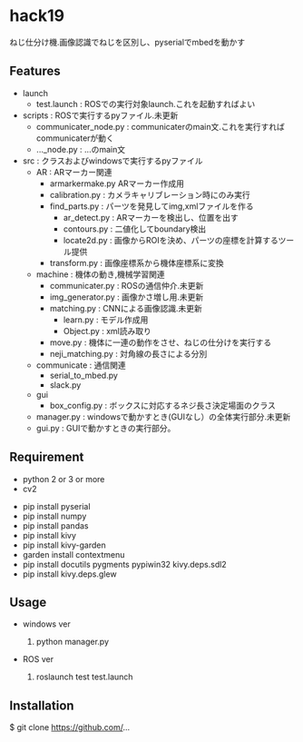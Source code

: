 # hack19
ねじ仕分け機.画像認識でねじを区別し、pyserialでmbedを動かす

## Features

- launch
    - test.launch : ROSでの実行対象launch.これを起動すればよい
- scripts : ROSで実行するpyファイル.未更新
    - communicater_node.py : communicaterのmain文.これを実行すればcommunicaterが動く
    - ..._node.py : ...のmain文
- src : クラスおよびwindowsで実行するpyファイル
    - AR : ARマーカー関連
        - armarkermake.py ARマーカー作成用
        - calibration.py : カメラキャリブレーション時にのみ実行
        - find_parts.py : パーツを発見してimg,xmlファイルを作る
            - ar_detect.py : ARマーカーを検出し、位置を出す
            - contours.py : 二値化してboundary検出
            - locate2d.py : 画像からROIを決め、パーツの座標を計算するツール提供
        - transform.py : 画像座標系から機体座標系に変換
    - machine : 機体の動き,機械学習関連
        - communicater.py : ROSの通信仲介.未更新
        - img_generator.py : 画像かさ増し用.未更新
        - matching.py : CNNによる画像認識.未更新
            - learn.py : モデル作成用
            - Object.py : xml読み取り
        - move.py : 機体に一連の動作をさせ、ねじの仕分けを実行する
        - neji_matching.py : 対角線の長さによる分別 
    - communicate : 通信関連
        - serial_to_mbed.py
        - slack.py
    - gui
        - box_config.py : ボックスに対応するネジ長さ決定場面のクラス
    - manager.py : windowsで動かすとき(GUIなし）の全体実行部分.未更新
    - gui.py : GUIで動かすときの実行部分。

## Requirement

- python 2 or 3 or more
- cv2
<!-- - pip install tensorflow --upgrade
- pip install keras --upgrade -->
- pip install pyserial
- pip install numpy
- pip install pandas
- pip install kivy
- pip install kivy-garden
- garden install contextmenu
- pip install docutils pygments pypiwin32 kivy.deps.sdl2
- pip install kivy.deps.glew

## Usage

- windows ver
    1. python manager.py

- ROS ver
    1. roslaunch test test.launch

## Installation
$ git clone https://github.com/...
